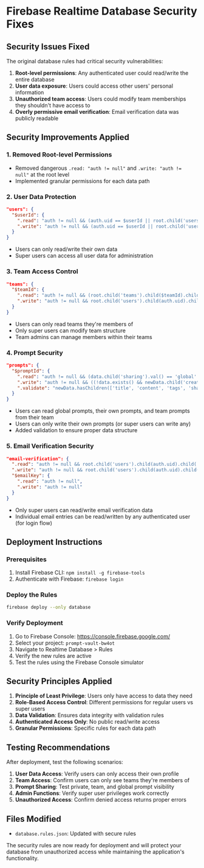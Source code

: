 # Firebase Realtime Database Security Fixes

## Security Issues Fixed

The original database rules had critical security vulnerabilities:

1. **Root-level permissions**: Any authenticated user could read/write the entire database
2. **User data exposure**: Users could access other users' personal information
3. **Unauthorized team access**: Users could modify team memberships they shouldn't have access to
4. **Overly permissive email verification**: Email verification data was publicly readable

## Security Improvements Applied

### 1. Removed Root-level Permissions
- Removed dangerous `.read: "auth != null"` and `.write: "auth != null"` at the root level
- Implemented granular permissions for each data path

### 2. User Data Protection
```json
"users": {
  "$userId": {
    ".read": "auth != null && (auth.uid == $userId || root.child('users').child(auth.uid).child('role').val() == 'super_user')",
    ".write": "auth != null && (auth.uid == $userId || root.child('users').child(auth.uid).child('role').val() == 'super_user')"
  }
}
```
- Users can only read/write their own data
- Super users can access all user data for administration

### 3. Team Access Control
```json
"teams": {
  "$teamId": {
    ".read": "auth != null && (root.child('teams').child($teamId).child('members').child(auth.uid).exists() || root.child('users').child(auth.uid).child('role').val() == 'super_user')",
    ".write": "auth != null && root.child('users').child(auth.uid).child('role').val() == 'super_user'"
  }
}
```
- Users can only read teams they're members of
- Only super users can modify team structure
- Team admins can manage members within their teams

### 4. Prompt Security
```json
"prompts": {
  "$promptId": {
    ".read": "auth != null && (data.child('sharing').val() == 'global' || data.child('createdBy').val() == auth.uid || (data.child('sharing').val() == 'team' && data.child('teamId').exists() && root.child('users').child(auth.uid).child('teamId').val() == data.child('teamId').val()) || root.child('users').child(auth.uid).child('role').val() == 'super_user')",
    ".write": "auth != null && ((!data.exists() && newData.child('createdBy').val() == auth.uid) || data.child('createdBy').val() == auth.uid || root.child('users').child(auth.uid).child('role').val() == 'super_user')",
    ".validate": "newData.hasChildren(['title', 'content', 'tags', 'sharing', 'createdBy']) && newData.child('sharing').val().matches(/^(private|team|global)$/) && (newData.child('sharing').val() != 'team' || newData.hasChild('teamId'))"
  }
}
```
- Users can read global prompts, their own prompts, and team prompts from their team
- Users can only write their own prompts (or super users can write any)
- Added validation to ensure proper data structure

### 5. Email Verification Security
```json
"email-verification": {
  ".read": "auth != null && root.child('users').child(auth.uid).child('role').val() == 'super_user'",
  ".write": "auth != null && root.child('users').child(auth.uid).child('role').val() == 'super_user'",
  "$emailKey": {
    ".read": "auth != null",
    ".write": "auth != null"
  }
}
```
- Only super users can read/write email verification data
- Individual email entries can be read/written by any authenticated user (for login flow)

## Deployment Instructions

### Prerequisites
1. Install Firebase CLI: `npm install -g firebase-tools`
2. Authenticate with Firebase: `firebase login`

### Deploy the Rules
```bash
firebase deploy --only database
```

### Verify Deployment
1. Go to Firebase Console: https://console.firebase.google.com/
2. Select your project: `prompt-vault-bw4ot`
3. Navigate to Realtime Database > Rules
4. Verify the new rules are active
5. Test the rules using the Firebase Console simulator

## Security Principles Applied

1. **Principle of Least Privilege**: Users only have access to data they need
2. **Role-Based Access Control**: Different permissions for regular users vs super users
3. **Data Validation**: Ensures data integrity with validation rules
4. **Authenticated Access Only**: No public read/write access
5. **Granular Permissions**: Specific rules for each data path

## Testing Recommendations

After deployment, test the following scenarios:

1. **User Data Access**: Verify users can only access their own profile
2. **Team Access**: Confirm users can only see teams they're members of
3. **Prompt Sharing**: Test private, team, and global prompt visibility
4. **Admin Functions**: Verify super user privileges work correctly
5. **Unauthorized Access**: Confirm denied access returns proper errors

## Files Modified

- `database.rules.json`: Updated with secure rules

The security rules are now ready for deployment and will protect your database from unauthorized access while maintaining the application's functionality.